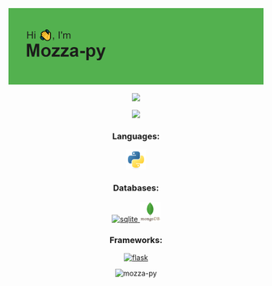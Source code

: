<p align="center"> <a href="https://github.com" target=_blank" rel="noreferrer"> <img src="https://github.com/Mozza-py/Mozza-py/blob/main/header.png?raw=true"> </a> </p>

<p align="center"> <a href="https://git.io/streak-stats" target="_blank" rel="noreferrer"> <img src="https://streak-stats.demolab.com?user=Mozza-py&theme=discord-old-blurple&hide_border=true&date_format=j%2Fn%5B%2FY%5D"> </a> </p>

<p align="center"> <a href="https://github.com/kittinan/spotify-github-profile" target="_blank" rel="noreferrer"> <img src="https://spotify-github-profile.vercel.app/api/view?uid=mrwutang5&cover_image=false&theme=default&show_offline=false&background_color=121212&interchange=true&bar_color=53b14f&bar_color_cover=true"> </a> </p>

<h3 align="center">Languages:</h3>
<p align="center"><a href="https://www.python.org" target="_blank" rel="noreferrer"> <img src="https://raw.githubusercontent.com/devicons/devicon/master/icons/python/python-original.svg" alt="python" width="40" height="40"/> </a> </p>

<h3 align="center">Databases:</h3>
<p align="center"> <a href="https://www.sqlite.org/" target="_blank" rel="noreferrer"> <img src="https://www.vectorlogo.zone/logos/sqlite/sqlite-icon.svg" alt="sqlite" width="40" height="40"/> </a> <a href="https://www.mongodb.com/" target="_blank" rel="noreferrer"> <img src="https://raw.githubusercontent.com/devicons/devicon/master/icons/mongodb/mongodb-original-wordmark.svg" alt="mongodb" width="40" height="40"/> </a> </p>

<h3 align="center">Frameworks:</h3>
<p align="center"> <a href="https://flask.palletsprojects.com/" target="_blank" rel="noreferrer"> <img src="https://www.vectorlogo.zone/logos/pocoo_flask/pocoo_flask-icon.svg" alt="flask" width="40" height="40"/> </a> </p>
<p align="center"> <img src="https://komarev.com/ghpvc/?username=mozza-py&label=Profile%20views&color=0e75b6&style=flat" alt="mozza-py" /> </p>
